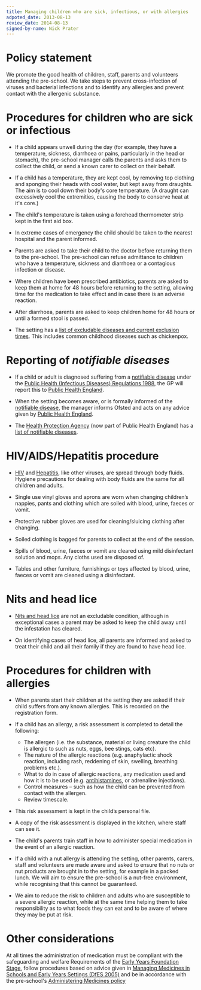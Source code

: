 ```yaml
---
title: Managing children who are sick, infectious, or with allergies
adpoted_date: 2013-08-13
review_date: 2014-08-13
signed-by-name: Nick Prater
---
```

# Policy statement #
We promote the good health of children, staff, parents and volunteers attending the pre-school.
We take steps to prevent cross-infection of viruses and bacterial infections
and to identify any allergies and prevent contact with the allergenic substance.

# Procedures for children who are sick or infectious #
* If a child appears unwell during the day (for example, they have a temperature, sickness, diarrhoea or pains,
particularly in the head or stomach), the pre-school manager calls the parents and asks them to collect the
child, or send a known carer to collect on their behalf.

* If a child has a temperature, they are kept cool, by removing top clothing and sponging their heads with
cool water, but kept away from draughts. The aim is to cool down their body's core temperature. (A draught can
excessively cool the extremities, causing the body to conserve heat at it's core.)

* The child's temperature is taken using a forehead thermometer strip kept in the first aid box.

* In extreme cases of emergency the child should be taken to the nearest hospital and the parent
informed.

* Parents are asked to take their child to the doctor before returning them to the pre-school. The pre-school can
refuse admittance to children who have a temperature, sickness and diarrhoea or a contagious
infection or disease.

* Where children have been prescribed antibiotics, parents are asked to keep them at home for 48
hours before returning to the setting, allowing time for the medication to take effect and in case there
is an adverse reaction.

* After diarrhoea, parents are asked to keep children home for 48 hours or until a formed stool is
passed.

* The setting has a [list of excludable diseases and current exclusion times](www.hpa.org.uk/webc/HPAwebFile/HPAweb_C/1194947358374).
This includes common childhood diseases such as chickenpox.

# Reporting of _notifiable diseases_ #
* If a child or adult is diagnosed suffering from a 
[notifiable disease](http://www.hpa.org.uk/Topics/InfectiousDiseases/InfectionsAZ/NotificationsOfInfectiousDiseases/ListOfNotifiableDiseases/) 
under the [Public Health (Infectious Diseases) Regulations 1988](http://www.legislation.gov.uk/uksi/1988/1546/contents/made), the GP 
will report this to [Public Health England](https://www.gov.uk/government/organisations/public-health-england).

* When the setting becomes aware, or is formally informed of the [notifiable disease](http://www.hpa.org.uk/Topics/InfectiousDiseases/InfectionsAZ/NotificationsOfInfectiousDiseases/ListOfNotifiableDiseases/), the manager
informs Ofsted and acts on any advice given by [Public Health England](https://www.gov.uk/government/organisations/public-health-england).

* The [Health Protection Agency](http://www.hpa.org.uk/) (now part of Public Health England) has a [list of notifiable diseases](http://www.hpa.org.uk/Topics/InfectiousDiseases/InfectionsAZ/NotificationsOfInfectiousDiseases/ListOfNotifiableDiseases/).

# HIV/AIDS/Hepatitis procedure #
* [HIV](http://www.nhs.uk/Conditions/HIV/Pages/Introduction.aspx) and [Hepatitis](http://www.nhs.uk/conditions/hepatitis/pages/introduction.aspx), 
like other viruses, are spread through body fluids. Hygiene
precautions for dealing with body fluids are the same for all children and adults.

* Single use vinyl gloves and aprons are worn when changing children’s nappies, pants and clothing
which are soiled with blood, urine, faeces or vomit.

* Protective rubber gloves are used for cleaning/sluicing clothing after changing.

* Soiled clothing is bagged for parents to collect at the end of the session.

* Spills of blood, urine, faeces or vomit are cleared using mild disinfectant solution and mops. Any cloths
used are disposed of.

* Tables and other furniture, furnishings or toys affected by blood, urine, faeces or vomit are cleaned
using a disinfectant.

# Nits and head lice #
* [Nits and head lice](http://www.nhs.uk/conditions/head-lice/Pages/Introduction.aspx) are not an excludable 
condition, although in exceptional cases a parent may be
asked to keep the child away until the infestation has cleared.

* On identifying cases of head lice, all parents are informed and asked to treat their child and all their
family if they are found to have head lice.


# Procedures for children with allergies #

* When parents start their children at the setting they are asked if their child suffers from any known
allergies. This is recorded on the registration form.

* If a child has an allergy, a risk assessment is completed to detail the following:

    * The allergen (i.e. the substance, material or living creature the child is allergic to such as nuts,
eggs, bee stings, cats etc).
    * The nature of the allergic reactions (e.g. anaphylactic shock reaction, including rash, reddening of
skin, swelling, breathing problems etc.).
    * What to do in case of allergic reactions, any medication used and how it is to be used (e.g.
[antihistamines](http://www.nhs.uk/conditions/antihistamines/Pages/Introduction.aspx), or adrenaline injections).
    * Control measures – such as how the child can be prevented from contact with the allergen.
    * Review timescale.

* This risk assessment is kept in the child’s personal file.

* A copy of the risk assessment is displayed in the kitchen, where staff can see it.

* The child's parents train staff in how to administer special medication in the event of an allergic reaction.

* If a child with a nut allergy is attending the setting, other parents, carers, staff and volunteers are made aware 
and asked to ensure that no nuts or nut products are brought in to the setting, for example in a packed lunch. We will
aim to ensure the pre-school is a nut-free environment, while recognising that this cannot be guaranteed.

* We aim to reduce the risk to children and adults who are susceptible to a severe allergic reaction, while at the same time
helping them to take responsibility as to what foods they can eat and to be aware of where they may be put at risk.

# Other considerations #
At all times the administration of medication must be compliant with the safeguarding and
welfare Requirements of the [Early Years Foundation Stage](http://www.education.gov.uk/schools/teachingandlearning/curriculum/a0068102/early-years-foundation-stage-eyfs),
follow procedures based on advice given in 
[Managing Medicines in Schools and Early Years Settings (DfES 2005)](http://www.education.gov.uk/schools/pupilsupport/pastoralcare/b0013771/managing-medicines/managing-medicines-in-schools)
and be in accordance with the pre-school's [Administering Medicines policy](/policies/administering_medicines.html) 


